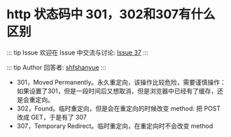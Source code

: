 # http 状态码中 301，302和307有什么区别



::: tip Issue 
 欢迎在 Issue 中交流与讨论: [Issue 37](https://github.com/shfshanyue/Daily-Question/issues/37) 
:::

::: tip Author 
回答者: [shfshanyue](https://github.com/shfshanyue) 
:::

+ 301，Moved Permanently。永久重定向，该操作比较危险，需要谨慎操作：如果设置了301，但是一段时间后又想取消，但是浏览器中已经有了缓存，还是会重定向。
+ 302，Found。临时重定向，但是会在重定向的时候改变 method: 把 POST 改成 GET，于是有了 307
+ 307，Temporary Redirect。临时重定向，在重定向时不会改变 method
